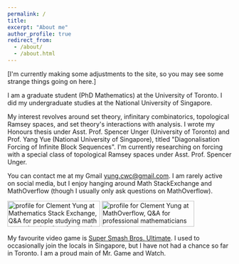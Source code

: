 ```yaml
---
permalink: /
title: 
excerpt: "About me"
author_profile: true
redirect_from: 
  - /about/
  - /about.html
---
```


[I'm currently making some adjustments to the site, so you may see some strange things going on here.]

I am a graduate student (PhD Mathematics) at the University of Toronto. I did my undergraduate studies at the National University of Singapore.

My interest revolves around set theory, infinitary combinatorics, topological Ramsey spaces, and set theory's interactions with analysis. I wrote my Honours thesis under Asst. Prof. Spencer Unger (University of Toronto) and Prof. Yang Yue (National University of Singapore), titled "Diagonalisation Forcing of Infinite Block Sequences". I'm currently researching on forcing with a special class of topological Ramsey spaces under Asst. Prof. Spencer Unger.

You can contact me at my Gmail [yung.cwc@gmail.com](mailto:yung.cwc@gmail.com). I am rarely active on social media, but I enjoy hanging around Math StackExchange and MathOverflow (though I usually only ask questions on MathOverflow). 

<a href="https://math.stackexchange.com/users/620517/clement-yung"><img src="https://math.stackexchange.com/users/flair/620517.png" width="208" height="58" alt="profile for Clement Yung at Mathematics Stack Exchange, Q&amp;A for people studying math at any level and professionals in related fields" title="profile for Clement Yung at Mathematics Stack Exchange, Q&amp;A for people studying math at any level and professionals in related fields"></a>
<a href="https://mathoverflow.net/users/146831/clement-yung"><img src="https://mathoverflow.net/users/flair/146831.png" width="208" height="58" alt="profile for Clement Yung at MathOverflow, Q&amp;A for professional mathematicians" title="profile for Clement Yung at MathOverflow, Q&amp;A for professional mathematicians"></a>

My favourite video game is [Super Smash Bros. Ultimate](https://en.wikipedia.org/wiki/Super_Smash_Bros._Ultimate). I used to occasionally join the locals in Singapore, but I have not had a chance so far in Toronto. I am a proud main of Mr. Game and Watch.



